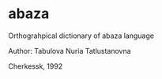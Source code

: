 # abaza
Orthograhpical dictionary of abaza language

Author:
Tabulova Nuria Tatlustanovna

Cherkessk, 1992
